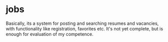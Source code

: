 # jobs

Basically, its a system for posting and searching resumes and vacancies, with functionality like registration, favorites etc. It's not yet complete, but is enough for evaluation of my competence.